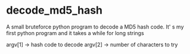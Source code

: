 # decode_md5_hash
A small bruteforce python program to decode a MD5 hash code. It' s my first python program and it takes a while for long strings

argv[1] -> hash code to decode
argv[2] -> number of characters to try
